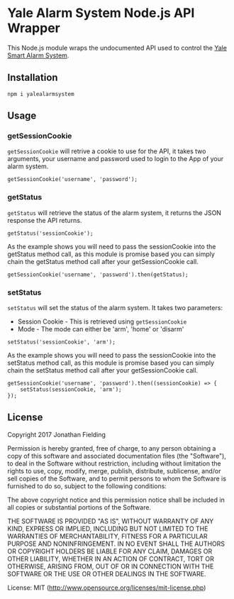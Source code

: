 # Yale Alarm System Node.js API Wrapper

This Node.js module wraps the undocumented API used to control the [Yale Smart Alarm System](https://www.yale.co.uk/en/yale/couk/products/smart-living/smart-home-alarms/smart-home-alarm-and-view-kit/).

## Installation

`npm i yalealarmsystem`

## Usage

### getSessionCookie

`getSessionCookie` will retrive a cookie to use for the API, it takes two arguments, your username and password used to login to the App of your alarm system. 

```
getSessionCookie('username', 'password');
```

### getStatus

`getStatus` will retrieve the status of the alarm system, it returns the JSON response the API returns. 

```
getStatus('sessionCookie');
```

As the example shows you will need to pass the sessionCookie into the getStatus method call, as this module is promise based you can simply chain the getStatus method call after your getSessionCookie call.

```
getSessionCookie('username', 'password').then(getStatus);
```

### setStatus

`setStatus` will set the status of the alarm system. It takes two parameters:

* Session Cookie - This is retrieved using `getSessionCookie`
* Mode - The mode can either be 'arm', 'home' or 'disarm'

```
setStatus('sessionCookie', 'arm');
```

As the example shows you will need to pass the sessionCookie into the setStatus method call, as this module is promise based you can simply chain the setStatus method call after your getSessionCookie call.

```
getSessionCookie('username', 'password').then((sessionCookie) => {
    setStatus(sessionCookie, 'arm');
});
```

## License

Copyright 2017 Jonathan Fielding

Permission is hereby granted, free of charge, to any person obtaining a copy of this software and associated documentation files (the "Software"), to deal in the Software without restriction, including without limitation the rights to use, copy, modify, merge, publish, distribute, sublicense, and/or sell copies of the Software, and to permit persons to whom the Software is furnished to do so, subject to the following conditions:

The above copyright notice and this permission notice shall be included in all copies or substantial portions of the Software.

THE SOFTWARE IS PROVIDED "AS IS", WITHOUT WARRANTY OF ANY KIND, EXPRESS OR IMPLIED, INCLUDING BUT NOT LIMITED TO THE WARRANTIES OF MERCHANTABILITY, FITNESS FOR A PARTICULAR PURPOSE AND NONINFRINGEMENT. IN NO EVENT SHALL THE AUTHORS OR COPYRIGHT HOLDERS BE LIABLE FOR ANY CLAIM, DAMAGES OR OTHER LIABILITY, WHETHER IN AN ACTION OF CONTRACT, TORT OR OTHERWISE, ARISING FROM, OUT OF OR IN CONNECTION WITH THE SOFTWARE OR THE USE OR OTHER DEALINGS IN THE SOFTWARE.

License: MIT (http://www.opensource.org/licenses/mit-license.php)